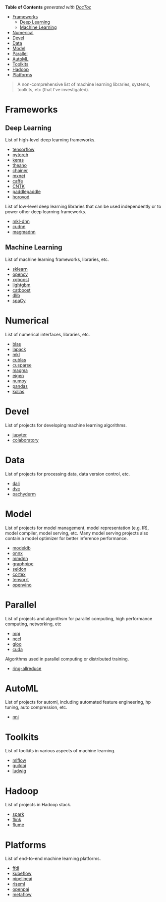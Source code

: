 <!-- START doctoc generated TOC please keep comment here to allow auto update -->
<!-- DON'T EDIT THIS SECTION, INSTEAD RE-RUN doctoc TO UPDATE -->
**Table of Contents**  *generated with [DocToc](https://github.com/thlorenz/doctoc)*

- [Frameworks](#frameworks)
  - [Deep Learning](#deep-learning)
  - [Machine Learning](#machine-learning)
- [Numerical](#numerical)
- [Devel](#devel)
- [Data](#data)
- [Model](#model)
- [Parallel](#parallel)
- [AutoML](#automl)
- [Toolkits](#toolkits)
- [Hadoop](#hadoop)
- [Platforms](#platforms)

<!-- END doctoc generated TOC please keep comment here to allow auto update -->

> A non-comprehensive list of machine learning libraries, systems, toolkits, etc (that I've investigated).

# Frameworks

## Deep Learning

List of high-level deep learning frameworks.

- [tensorflow](../ml-core/tensorflow)
- [pytorch](./frameworks/pytorch)
- [keras](./frameworks/keras)
- [theano](http://deeplearning.net/software/theano/)
- [chainer](https://chainer.org/)
- [mxnet](https://mxnet.apache.org/)
- [caffe](https://caffe.berkeleyvision.org/)
- [CNTK](https://docs.microsoft.com/en-us/cognitive-toolkit/)
- [paddlepaddle](https://www.paddlepaddle.org.cn/)
- [horovod](./frameworks/horovod)

List of low-level deep learning libraries that can be used independently or to power other deep
learning frameworks.

- [mkl-dnn](./frameworks/mkl-dnn)
- [cudnn](./frameworks/cudnn)
- [magmadnn](./numerical/magma)

## Machine Learning

List of machine learning frameworks, libraries, etc.

- [sklearn](./frameworks/sklearn)
- [opencv](./frameworks/opencv)
- [xgboost](./frameworks/xgboost)
- [lightgbm](./frameworks/lightgbm)
- [catboost](./frameworks/catboost)
- [dlib](./frameworks/dlib)
- [spaCy](https://spacy.io)

# Numerical

List of numerical interfaces, libraries, etc.

- [blas](./numerical/blas)
- [lapack](./numerical/lapack)
- [mkl](./numerical/mkl)
- [cublas](./parallel/cuda)
- [cusparse](./parallel/cuda)
- [magma](./numerical/magma)
- [eigen](./numerical/eigen)
- [numpy](./numerical/numpy)
- [pandas](https://github.com/pandas-dev/pandas)
- [kollas](https://github.com/databricks/koalas)

# Devel

List of projects for developing machine learning algorithms.

- [jupyter](./devel/jupyter)
- [colaboratory](./devel/colaboratory)

# Data

List of projects for processing data, data version control, etc.

- [dali](./data/dali)
- [dvc](./data/dvc)
- [pachyderm](./data/pachyderm)

# Model

List of projects for model management, model representation (e.g. IR), model compiler, model
serving, etc. Many model serving projects also contain a model optimizer for better inference
performance.

- [modeldb](./model/modeldb)
- [onnx](./model/onnx)
- [mmdnn](./model/mmdnn)
- [graphpipe](./model/graphpipe)
- [seldon](./model/seldon)
- [cortex](./model/cortex)
- [tensorrt](./model/tensorrt)
- [openvino](./model/openvino)

# Parallel

List of projects and algorithsm for parallel computing, high performance computing, networking, etc

- [mpi](./parallel/mpi)
- [nccl](./parallel/nccl)
- [gloo](https://github.com/facebookincubator/gloo)
- [cuda](./parallel/cuda)

Algorithms used in parallel computing or distributed training.

- [ring-allreduce]( http://andrew.gibiansky.com/blog/machine-learning/baidu-allreduce/)

# AutoML

List of projects for automl, including automated feature engineering, hp tuning, auto compression, etc.

- [nni](./automl/nni)

# Toolkits

List of toolkits in various aspects of machine learning.

- [mlflow](./toolkits/mlflow)
- [guildai](./toolkits/guildai)
- [ludwig](./toolkits/ludwig)

# Hadoop

List of projects in Hadoop stack.

- [spark](../ml-core/spark)
- [flink](./hadoop/flink)
- [flume](./hadoop/flume)

# Platforms

List of end-to-end machine learning platforms.

- [ffdl](./platforms/ffdl)
- [kubeflow](../ml-core/kubeflow)
- [pipelineai](./platforms/pipelineai)
- [riseml](./platforms/riseml)
- [openpai](./platforms/openpai)
- [metaflow](./platforms/metaflow)
